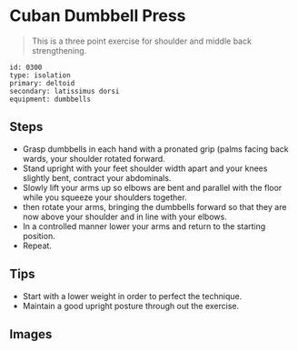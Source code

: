 # Cuban Dumbbell Press
> This is a three point exercise for shoulder and middle back strengthening.

``` 
id: 0300 
type: isolation 
primary: deltoid 
secondary: latissimus dorsi 
equipment: dumbbells 
``` 

## Steps

 - Grasp dumbbells in each hand with a pronated grip (palms facing back wards, your shoulder rotated forward.
 - Stand upright with your feet shoulder width apart and your knees slightly bent, contract your abdominals.
 - Slowly lift your arms up so elbows are bent and parallel with the floor while you squeeze your shoulders together.
 - then rotate your arms, bringing the dumbbells forward so that they are now above your shoulder and in line with your elbows.
 - In a controlled manner lower your arms and return to the starting position.
 - Repeat.

## Tips

 - Start with a lower weight in order to perfect the technique.
 - Maintain a good upright posture through out the exercise.

## Images

